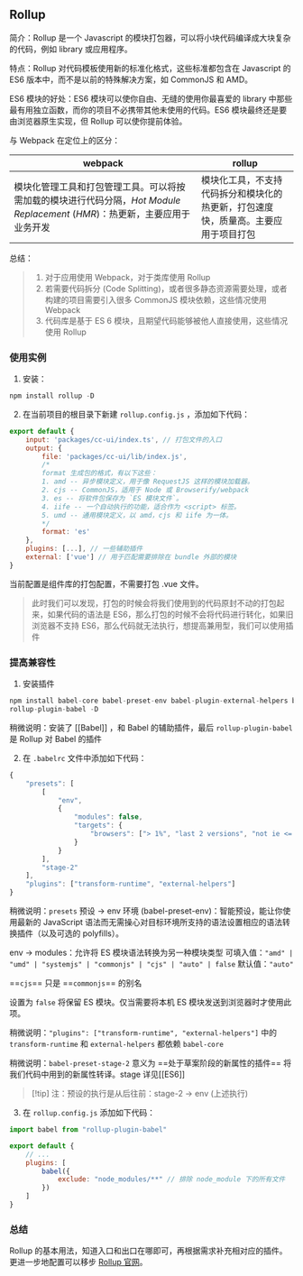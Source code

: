
## Rollup

简介：Rollup 是一个 Javascript 的模块打包器，可以将小块代码编译成大块复杂的代码，例如 library 或应用程序。

特点：Rollup 对代码模板使用新的标准化格式，这些标准都包含在 Javascript 的 ES6 版本中，而不是以前的特殊解决方案，如 CommonJS 和 AMD。

ES6 模块的好处：ES6 模块可以使你自由、无缝的使用你最喜爱的 library 中那些最有用独立函数，而你的项目不必携带其他未使用的代码。ES6 模块最终还是要由浏览器原生实现，但 Rollup 可以使你提前体验。

与 Webpack 在定位上的区分：

| webpack | rollup |
|-------|-------|
| 模块化管理工具和打包管理工具。可以将按需加载的模块进行代码分隔，_Hot Module Replacement_ (_HMR_)：热更新，主要应用于业务开发        | 模块化工具，不支持代码拆分和模块化的热更新，打包速度快，质量高。主要应用于项目打包       |

总结：

> 1. 对于应用使用 Webpack，对于类库使用 Rollup
> 2. 若需要代码拆分 (Code Splitting)，或者很多静态资源需要处理，或者构建的项目需要引入很多 CommonJS 模块依赖，这些情况使用 Webpack
> 3. 代码库是基于 ES 6 模块，且期望代码能够被他人直接使用，这些情况使用 Rollup

### 使用实例

1. 安装：

```js
npm install rollup -D
```

2. 在当前项目的根目录下新建 `rollup.config.js` ，添加如下代码：

```js
export default {
	input: 'packages/cc-ui/index.ts', // 打包文件的入口
	output: {
		file: 'packages/cc-ui/lib/index.js',
		/*
		format 生成包的格式，有以下这些：
		1. amd -- 异步模块定义，用于像 RequestJS 这样的模块加载器。
		2. cjs -- CommonJS，适用于 Node 或 Browserify/webpack
		3. es -- 将软件包保存为 `ES 模块文件`。
		4. iife -- 一个自动执行的功能，适合作为 <script> 标签。
		5. umd -- 通用模块定义，以 amd，cjs 和 iife 为一体。
		*/
		format: 'es'
	},
	plugins: [...], // 一些辅助插件
	external: ['vue'] // 用于匹配需要排除在 bundle 外部的模块
}
```

当前配置是组件库的打包配置，不需要打包 .vue 文件。

> 此时我们可以发现，打包的时候会将我们使用到的代码原封不动的打包起来，如果代码的语法是 ES6，那么打包的时候不会将代码进行转化，如果旧浏览器不支持 ES6，那么代码就无法执行，想提高兼用型，我们可以使用插件

### 提高兼容性

1. 安装插件

```js
npm install babel-core babel-preset-env babel-plugin-external-helpers babel-plugin-transform-runtime babel-preset-stage-2 babel-register
rollup-plugin-babel -D
```

稍微说明：安装了 [[Babel]] ，和 Babel 的辅助插件，最后 `rollup-plugin-babel` 是 Rollup 对 Babel 的插件

2. 在 `.babelrc` 文件中添加如下代码：

```js
{
	"presets": [
		[
			"env",
			{
				"modules": false,
				"targets": {
					"browsers": ["> 1%", "last 2 versions", "not ie <= 8"]
				}
			}
		],
		"stage-2"
	],
	"plugins": ["transform-runtime", "external-helpers"]
}
```

稍微说明：`presets` 预设 -> env 环境 (babel-preset-env)：智能预设，能让你使用最新的 JavaScript 语法而无需操心对目标环境所支持的语法设置相应的语法转换插件（以及可选的 polyfills）。

env -> modules：允许将 ES 模块语法转换为另一种模块类型
可填入值：`"amd" | "umd" | "systemjs" | "commonjs" | "cjs" | "auto" | false`
默认值：`"auto"`

==`cjs`== 只是 ==`commonjs`== 的别名

设置为 `false` 将保留 ES 模块。仅当需要将本机 ES 模块发送到浏览器时才使用此项。

稍微说明：`"plugins": ["transform-runtime", "external-helpers"]` 中的 `transform-runtime` 和 `external-helpers` 都依赖 `babel-core` 

稍微说明：`babel-preset-stage-2` 意义为 ==处于草案阶段的新属性的插件== 将我们代码中用到的新属性转译。stage 详见[[ES6]]

> [!tip] 注：预设的执行是从后往前：stage-2 -> env (上述执行)

3. 在 `rollup.config.js` 添加如下代码：

```js
import babel from "rollup-plugin-babel"

export default {
	// ...
	plugins: [
		babel({
			exclude: "node_modules/**" // 排除 node_module 下的所有文件
		})
	]
}
```

### 总结

Rollup 的基本用法，知道入口和出口在哪即可，再根据需求补充相对应的插件。更进一步地配置可以移步 [Rollup 官网](https://cn.rollupjs.org/configuration-options/)。
